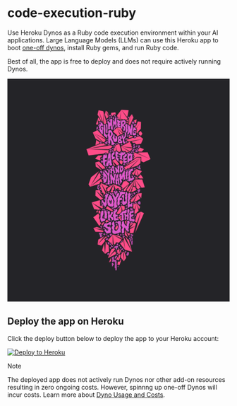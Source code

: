 # code-execution-ruby

Use Heroku Dynos as a Ruby code execution environment within your AI applications. Large Language Models (LLMs) can use this Heroku app to boot [one-off dynos](https://devcenter.heroku.com/articles/one-off-dynos), install Ruby gems, and run Ruby code.

Best of all, the app is free to deploy and does not require actively running Dynos.

<img src="ruby.png" alt="Heroku Ruby" width="540">

## Deploy the app on Heroku

Click the deploy button below to deploy the app to your Heroku account:

[![Deploy to Heroku](https://www.herokucdn.com/deploy/button.svg)](https://www.heroku.com/deploy)

> [!NOTE]
> The deployed app does not actively run Dynos nor other add-on resources resulting in zero ongoing costs. However, spinnng up one-off Dynos will incur costs. Learn more about [Dyno Usage and Costs](https://devcenter.heroku.com/articles/usage-and-billing#dyno-usage-and-costs).
